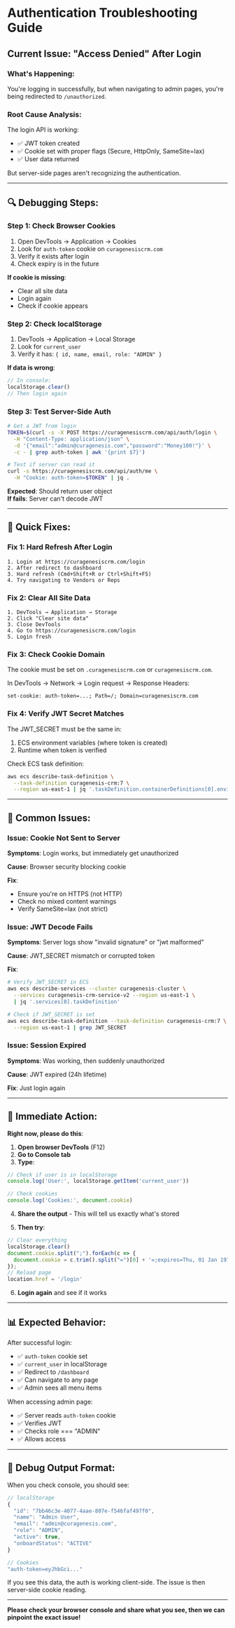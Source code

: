 # Authentication Troubleshooting Guide

## Current Issue: "Access Denied" After Login

### What's Happening:
You're logging in successfully, but when navigating to admin pages, you're being redirected to `/unauthorized`.

### Root Cause Analysis:

The login API is working:
- ✅ JWT token created
- ✅ Cookie set with proper flags (Secure, HttpOnly, SameSite=lax)
- ✅ User data returned

But server-side pages aren't recognizing the authentication.

---

## 🔍 Debugging Steps:

### Step 1: Check Browser Cookies
1. Open DevTools → Application → Cookies
2. Look for `auth-token` cookie on `curagenesiscrm.com`
3. Verify it exists after login
4. Check expiry is in the future

**If cookie is missing**:
- Clear all site data
- Login again
- Check if cookie appears

### Step 2: Check localStorage
1. DevTools → Application → Local Storage
2. Look for `current_user`
3. Verify it has: `{ id, name, email, role: "ADMIN" }`

**If data is wrong**:
```javascript
// In console:
localStorage.clear()
// Then login again
```

### Step 3: Test Server-Side Auth
```bash
# Get a JWT from login
TOKEN=$(curl -s -X POST https://curagenesiscrm.com/api/auth/login \
  -H "Content-Type: application/json" \
  -d '{"email":"admin@curagenesis.com","password":"Money100!"}' \
  -c - | grep auth-token | awk '{print $7}')

# Test if server can read it
curl -s https://curagenesiscrm.com/api/auth/me \
  -H "Cookie: auth-token=$TOKEN" | jq .
```

**Expected**: Should return user object  
**If fails**: Server can't decode JWT

---

## 🔧 Quick Fixes:

### Fix 1: Hard Refresh After Login
```
1. Login at https://curagenesiscrm.com/login
2. After redirect to dashboard
3. Hard refresh (Cmd+Shift+R or Ctrl+Shift+F5)
4. Try navigating to Vendors or Reps
```

### Fix 2: Clear All Site Data
```
1. DevTools → Application → Storage
2. Click "Clear site data"
3. Close DevTools
4. Go to https://curagenesiscrm.com/login
5. Login fresh
```

### Fix 3: Check Cookie Domain
The cookie must be set on `.curagenesiscrm.com` or `curagenesiscrm.com`.

In DevTools → Network → Login request → Response Headers:
```
set-cookie: auth-token=...; Path=/; Domain=curagenesiscrm.com
```

### Fix 4: Verify JWT Secret Matches
The JWT_SECRET must be the same in:
1. ECS environment variables (where token is created)
2. Runtime when token is verified

Check ECS task definition:
```bash
aws ecs describe-task-definition \
  --task-definition curagenesis-crm:7 \
  --region us-east-1 | jq '.taskDefinition.containerDefinitions[0].environment[] | select(.name=="JWT_SECRET")'
```

---

## 🐛 Common Issues:

### Issue: Cookie Not Sent to Server
**Symptoms**: Login works, but immediately get unauthorized

**Cause**: Browser security blocking cookie

**Fix**:
- Ensure you're on HTTPS (not HTTP)
- Check no mixed content warnings
- Verify SameSite=lax (not strict)

### Issue: JWT Decode Fails
**Symptoms**: Server logs show "invalid signature" or "jwt malformed"

**Cause**: JWT_SECRET mismatch or corrupted token

**Fix**:
```bash
# Verify JWT_SECRET in ECS
aws ecs describe-services --cluster curagenesis-cluster \
  --services curagenesis-crm-service-v2 --region us-east-1 \
  | jq '.services[0].taskDefinition'

# Check if JWT_SECRET is set
aws ecs describe-task-definition --task-definition curagenesis-crm:7 \
  --region us-east-1 | grep JWT_SECRET
```

### Issue: Session Expired
**Symptoms**: Was working, then suddenly unauthorized

**Cause**: JWT expired (24h lifetime)

**Fix**: Just login again

---

## 🎯 Immediate Action:

**Right now, please do this**:

1. **Open browser DevTools** (F12)
2. **Go to Console tab**
3. **Type**:
```javascript
// Check if user is in localStorage
console.log('User:', localStorage.getItem('current_user'))

// Check cookies
console.log('Cookies:', document.cookie)
```

4. **Share the output** - This will tell us exactly what's stored

5. **Then try**:
```javascript
// Clear everything
localStorage.clear()
document.cookie.split(";").forEach(c => {
  document.cookie = c.trim().split("=")[0] + '=;expires=Thu, 01 Jan 1970 00:00:00 UTC;path=/';
});
// Reload page
location.href = '/login'
```

6. **Login again** and see if it works

---

## 📊 Expected Behavior:

After successful login:
- ✅ `auth-token` cookie set
- ✅ `current_user` in localStorage
- ✅ Redirect to `/dashboard`
- ✅ Can navigate to any page
- ✅ Admin sees all menu items

When accessing admin page:
- ✅ Server reads `auth-token` cookie
- ✅ Verifies JWT
- ✅ Checks role === "ADMIN"
- ✅ Allows access

---

## 🔬 Debug Output Format:

When you check console, you should see:
```javascript
// localStorage
{
  "id": "7bb46c3e-4077-4aae-807e-f546faf497f0",
  "name": "Admin User",
  "email": "admin@curagenesis.com",
  "role": "ADMIN",
  "active": true,
  "onboardStatus": "ACTIVE"
}

// Cookies
"auth-token=eyJhbGci..."
```

If you see this data, the auth is working client-side. The issue is then server-side cookie reading.

---

**Please check your browser console and share what you see, then we can pinpoint the exact issue!**
